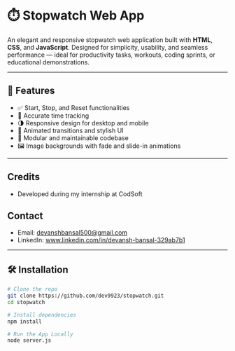 # ⏱️ Stopwatch Web App

An elegant and responsive stopwatch web application built with **HTML**, **CSS**, and **JavaScript**. Designed for simplicity, usability, and seamless performance — ideal for productivity tasks, workouts, coding sprints, or educational demonstrations.

---

## 🚀 Features

- ✅ Start, Stop, and Reset functionalities
- 🎯 Accurate time tracking
- 🌗 Responsive design for desktop and mobile
- 🎨 Animated transitions and stylish UI
- 📁 Modular and maintainable codebase
- 🖼️ Image backgrounds with fade and slide-in animations

---

## Credits
- Developed during my internship at CodSoft

## Contact
- Email: devanshbansal500@gmail.com
- LinkedIn: www.linkedin.com/in/devansh-bansal-329ab7b1

---

## 🛠️ Installation

```bash
# Clone the repo
git clone https://github.com/dev9923/stopwatch.git
cd stopwatch

# Install dependencies
npm install

# Run the App Locally
node server.js





